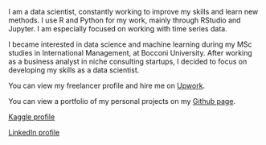 I am a data scientist, constantly working to improve my skills and learn new methods. I use R and Python for my work, mainly through RStudio and Jupyter. I am especially focused on working with time series data.

I became interested in data science and machine learning during my MSc studies in International Management, at Bocconi University.
After working as a business analyst in niche consulting startups, I decided to focus on developing my skills as a data scientist.

You can view my freelancer profile and hire me on [Upwork](https://www.upwork.com/freelancers/~01756762460f175190?s=1110580759050571776).

You can view a portfolio of my personal projects on my [Github page](https://ahmetzamanis.github.io/).

[Kaggle profile](https://www.kaggle.com/ahmetzamanis)

[LinkedIn profile](https://www.linkedin.com/in/ahmetzamanis/)

<!---
AhmetZamanis/AhmetZamanis is a ✨ special ✨ repository because its `README.md` (this file) appears on your GitHub profile.
You can click the Preview link to take a look at your changes.
--->
